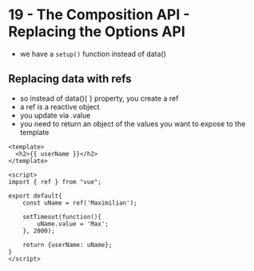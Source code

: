 # 19 - The Composition API - Replacing the Options API

- we have a `setup()` function instead of data()

## Replacing data with refs

- so instead of data(){ } property, you create a ref
- a ref is a reactive object
- you update via .value
- you need to return an object of the values you want to expose to the template

```vue
<template>
  <h2>{{ userName }}</h2>
</template>

<script>
import { ref } from "vue";

export default{
    const uName = ref('Maximilian');

    setTimeout(function(){
        uName.value = 'Max';
    }, 2000);

    return {userName: uName};
}
</script>
```
